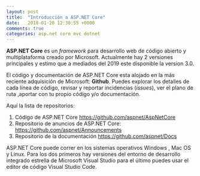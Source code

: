 ```yaml
---
layout: post
title:  "Introducción a ASP.NET Core"
date:   2018-01-20 12:30:55 +0000
comments: true
categories: asp.net core mvc dotnet 
---
```

**ASP\.NET Core** es un *framework* para desarrollo web de código abierto y multiplataforma creado por Microsoft. Actualmente hay 2 versiones principales y estimo que a mediados del 2019 este disponible la version 3.0.

El código y documentación de ASP.NET Core esta alojado en la más reciente adquisición de Microsoft: **Github**. Puedes explorar los detalles de cada línea de código, revisar y reportar incidencias \(*issues*\), ver el plano de ruta ,aportar con tu propio código y/o documentación.

Aquí la lista de repositorios:

1. Código de ASP\.NET Core https://github.com/aspnet/AspNetCore
2. Repositorio de anuncios de ASP\.NET Core: https://github.com/aspnet/Announcements
3. Repositorio de la documentación https://github.com/aspnet/Docs

ASP\.NET Core puede correr en los sistemas operativos Windows , Mac OS y Linux. Para los dos primeros hay versiones del entorno de desarrollo integrado estrella de Microsoft Visual Studio para el último puedes usar el editor de código Visual Studio Code.


